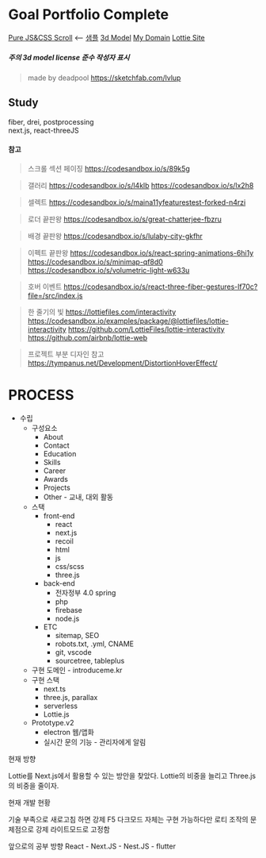 # Goal Portfolio Complete

[Pure JS&CSS Scroll](https://joshua-dev-story.blogspot.com/2020/11/javascript-css-scroll-animation.html) <-- [샘플](https://gpe-joshua.github.io/sample/65-sample-d.html)
[3d Model](https://sketchfab.com/3d-models?date=week&features=downloadable&sort_by=-likeCount&cursor=cD0zMg%3D%3D)
[My Domain](https://introduceme.kr/)
[Lottie Site](https://lottiefiles.com/featured)

##### 주의 3d model license 준수 작성자 표시
> made by deadpool https://sketchfab.com/lvlup

## Study

fiber, drei, postprocessing<br>
next.js, react-threeJS 

#### 참고

> 스크롤 섹션 페이징
> https://codesandbox.io/s/89k5g

> 갤러리
> https://codesandbox.io/s/l4klb
> https://codesandbox.io/s/lx2h8

> 셀렉트
> https://codesandbox.io/s/maina11yfeaturestest-forked-n4rzi

> 로더 끝판왕
> https://codesandbox.io/s/great-chatterjee-fbzru

> 배경 끝판왕
> https://codesandbox.io/s/lulaby-city-gkfhr

> 이펙트 끝판왕
> https://codesandbox.io/s/react-spring-animations-6hi1y
> https://codesandbox.io/s/minimap-qf8d0
> https://codesandbox.io/s/volumetric-light-w633u

> 호버 이벤트
> https://codesandbox.io/s/react-three-fiber-gestures-lf70c?file=/src/index.js

> 한 줄기의 빛
> https://lottiefiles.com/interactivity
> https://codesandbox.io/examples/package/@lottiefiles/lottie-interactivity
> https://github.com/LottieFiles/lottie-interactivity
> https://github.com/airbnb/lottie-web

> 프로젝트 부분 디자인 참고
> https://tympanus.net/Development/DistortionHoverEffect/

# PROCESS

- 수립
  - 구성요소
    - About
    - Contact
    - Education
    - Skills
    - Career
    - Awards
    - Projects
    - Other - 교내, 대외 활동
  - 스택
    - front-end
      - react
      - next.js 
      - recoil
      - html
      - js
      - css/scss
      - three.js
    - back-end
      - 전자정부 4.0 spring
      - php
      - firebase
      - node.js
    - ETC
      - sitemap, SEO
      - robots.txt, .yml, CNAME
      - git, vscode
      - sourcetree, tableplus
  - 구현 도메인 - introduceme.kr
  - 구현 스택
    - next.ts
    - three.js, parallax
    - serverless
    - Lottie.js
  - Prototype.v2 
    - electron 웹/앱화
    - 실시간 문의 기능 - 관리자에게 알림

현재 방향

Lottie를 Next.js에서 활용할 수 있는 방안을 찾았다.
Lottie의 비중을 늘리고 Three.js의 비중을 줄이자.

현재 개발 현황

기술 부족으로 새로고침 하면 강제 F5 다크모드 자체는 구현 가능하다만
로티 조작의 문제점으로 강제 라이트모드로 고정함

앞으로의 공부 방향
React - Next.JS - Nest.JS - flutter